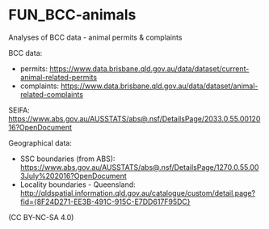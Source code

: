 # FUN_BCC-animals

Analyses of BCC data - animal permits & complaints

BCC data: 

  - permits: https://www.data.brisbane.qld.gov.au/data/dataset/current-animal-related-permits
  - complaints: https://www.data.brisbane.qld.gov.au/data/dataset/animal-related-complaints

SEIFA: https://www.abs.gov.au/AUSSTATS/abs@.nsf/DetailsPage/2033.0.55.0012016?OpenDocument

Geographical data:

  - SSC boundaries (from ABS): https://www.abs.gov.au/AUSSTATS/abs@.nsf/DetailsPage/1270.0.55.003July%202016?OpenDocument
  - Locality boundaries - Queensland: http://qldspatial.information.qld.gov.au/catalogue/custom/detail.page?fid={8F24D271-EE3B-491C-915C-E7DD617F95DC}


(CC BY-NC-SA 4.0)
